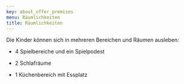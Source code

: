 ```yaml
---
key: about_offer_premises
menu: Räumlichkeiten
title: Räumlichkeiten
---
```

Die Kinder können sich in mehreren Bereichen und Räumen ausleben:

 - 4 Spielbereiche und ein Spielpodest

 - 2 Schlafräume

 - 1 Küchenbereich mit Essplatz